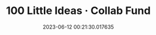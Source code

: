 ---
date: 2023-06-12 00:21:30.017635
link:
  source: web
  source_url: https://roytang.net
  text: 100 Little Ideas · Collab Fund
  url: https://collabfund.com/blog/100-little-ideas/
source: web
syndicated:
- type: mastodon
  url: https://indieweb.social/users/roytang/statuses/110528383616772795
title: 100 Little Ideas · Collab Fund
---